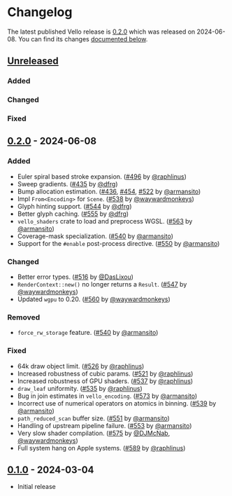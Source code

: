 <!-- Instructions

This changelog follows the patterns described here: <https://keepachangelog.com/en/>.

Subheadings to categorize changes are `added, changed, deprecated, removed, fixed, security`.

-->

# Changelog

The latest published Vello release is [0.2.0](#020---2024-06-08) which was released on 2024-06-08.
You can find its changes [documented below](#020---2024-06-08).

## [Unreleased]

### Added

### Changed

### Fixed

## [0.2.0] - 2024-06-08

### Added

- Euler spiral based stroke expansion. ([#496] by [@raphlinus])
- Sweep gradients. ([#435] by [@dfrg])
- Bump allocation estimation. ([#436], [#454], [#522] by [@armansito])
- Impl `From<Encoding>` for `Scene`. ([#538] by [@waywardmonkeys])
- Glyph hinting support. ([#544] by [@dfrg])
- Better glyph caching. ([#555] by [@dfrg])
- `vello_shaders` crate to load and preprocess WGSL. ([#563] by [@armansito])
- Coverage-mask specialization. ([#540] by [@armansito])
- Support for the `#enable` post-process directive. ([#550] by [@armansito])

### Changed

- Better error types. ([#516] by [@DasLixou])
- `RenderContext::new()` no longer returns a `Result`. ([#547] by [@waywardmonkeys])
- Updated `wgpu` to 0.20. ([#560] by [@waywardmonkeys])

### Removed

- `force_rw_storage` feature. ([#540] by [@armansito])

### Fixed

- 64k draw object limit. ([#526] by [@raphlinus])
- Increased robustness of cubic params. ([#521] by [@raphlinus])
- Increased robustness of GPU shaders. ([#537] by [@raphlinus])
- `draw_leaf` uniformity. ([#535] by [@raphlinus])
- Bug in join estimates in `vello_encoding`. ([#573] by [@armansito])
- Incorrect use of numerical operators on atomics in binning. ([#539] by [@armansito])
- `path_reduced_scan` buffer size. ([#551] by [@armansito])
- Handling of upstream pipeline failure. ([#553] by [@armansito])
- Very slow shader compilation. ([#575] by [@DJMcNab], [@waywardmonkeys])
- Full system hang on Apple systems. ([#589] by [@raphlinus])

## [0.1.0] - 2024-03-04

- Initial release

[@raphlinus]: https://github.com/raphlinus
[@armansito]: https://github.com/armansito
[@DJMcNab]: https://github.com/DJMcNab
[@dfrg]: https://github.com/drfg
[@waywardmonkeys]: https://github.com/waywardmonkeys
[@DasLixou]: https://github.com/DasLixou

[#435]: https://github.com/linebender/vello/pull/435
[#436]: https://github.com/linebender/vello/pull/436
[#454]: https://github.com/linebender/vello/pull/454
[#496]: https://github.com/linebender/vello/pull/496
[#516]: https://github.com/linebender/vello/pull/516
[#521]: https://github.com/linebender/vello/pull/521
[#522]: https://github.com/linebender/vello/pull/522
[#526]: https://github.com/linebender/vello/pull/526
[#535]: https://github.com/linebender/vello/pull/535
[#537]: https://github.com/linebender/vello/pull/537
[#538]: https://github.com/linebender/vello/pull/538
[#539]: https://github.com/linebender/vello/pull/539
[#540]: https://github.com/linebender/vello/pull/540
[#544]: https://github.com/linebender/vello/pull/544
[#547]: https://github.com/linebender/vello/pull/547
[#550]: https://github.com/linebender/vello/pull/550
[#551]: https://github.com/linebender/vello/pull/551
[#553]: https://github.com/linebender/vello/pull/553
[#555]: https://github.com/linebender/vello/pull/555
[#560]: https://github.com/linebender/vello/pull/560
[#563]: https://github.com/linebender/vello/pull/563
[#573]: https://github.com/linebender/vello/pull/573
[#575]: https://github.com/linebender/vello/pull/575
[#589]: https://github.com/linebender/vello/pull/589

[Unreleased]: https://github.com/linebender/vello/compare/v0.2.0...HEAD
[0.2.0]: https://github.com/linebender/vello/compare/v0.1.0...v0.2.0
[0.1.0]: https://github.com/linebender/vello/releases/tag/v0.1.0
